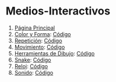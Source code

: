 # Medios-Interactivos
1. [Página Principal](https://valentinaar99.github.io/Medios-Interactivos/)
2. [Color y Forma](https://valentinaar99.github.io/Medios-Interactivos/01/): [Código](https://github.com/ValentinaAR99/Medios-Interactivos/blob/master/01/sketch.js)
3. [Repetición](https://valentinaar99.github.io/Medios-Interactivos/02/): [Código](https://github.com/ValentinaAR99/Medios-Interactivos/blob/master/02/sketch.js)
4. [Movimiento](https://valentinaar99.github.io/Medios-Interactivos/03/): [Código](https://github.com/ValentinaAR99/Medios-Interactivos/blob/master/03/sketch.js)
5. [Herramientas de Dibujo](https://valentinaar99.github.io/Medios-Interactivos/04/): [Código](https://github.com/ValentinaAR99/Medios-Interactivos/blob/master/04/sketch_04.js)
6. [Snake](https://valentinaar99.github.io/Medios-Interactivos/05/): [Código](https://github.com/ValentinaAR99/Medios-Interactivos/blob/master/05/sketch_5.js)
7. [Reloj](https://valentinaar99.github.io/Medios-Interactivos/06/): [Código](https://github.com/ValentinaAR99/Medios-Interactivos/blob/master/06/sketch_06.js)
8. [Sonido](https://valentinaar99.github.io/Medios-Interactivos/07/): [Código](https://github.com/ValentinaAR99/Medios-Interactivos/blob/master/07/sketch.js)
